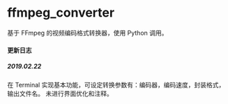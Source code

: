 # ffmpeg_converter

基于 FFmpeg 的视频编码格式转换器，使用 Python 调用。

#### 更新日志
##### 2019.02.22 
在 Terminal 实现基本功能，可设定转换参数有：编码器，编码速度，封装格式，输出文件名。
未进行界面优化和注释。